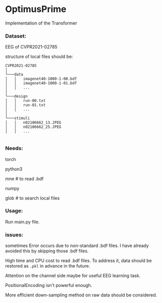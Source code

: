 # OptimusPrime
Implementation of the Transformer

### Dataset:

EEG of CVPR2021-02785

structure of local files should be:

```
CVPR2021-02785   
│
└───data
│   │   imagenet40-1000-1-00.bdf
│   │   imagenet40-1000-1-01.bdf
│   │   ...
│         
└───design
│   │   run-00.txt
│   │   run-01.txt
│   │   ...
│    
└───stimuli
│   │   n02106662_13.JPEG
│   │   n02106662_25.JPEG
│   │   ...
   

```

### Needs:
torch

python3

mne   # to read .bdf

numpy

glob  # to search local files


### Usage:
Run main.py file.


### issues:

sometimes Error occurs due to non-standard .bdf files. I have already avoided this by skipping those .bdf files.

High time and CPU cost to read .bdf files. To address it, data should be restored as `.pkl` in advance in the future.

Attention on the channel side maybe for useful EEG learning task.

PositionalEncoding isn't powerful enough.

More efficient down-sampling method on raw data should be considered.